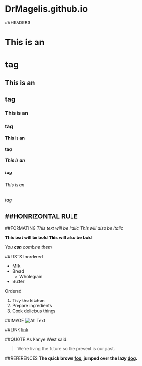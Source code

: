# DrMagelis.github.io
##HEADERS

# This is an <h1> tag
## This is an <h2> tag
### This is an <h3> tag
#### This is an <h4> tag
##### This is an <h5> tag
###### This is an <h6> tag

##HONRIZONTAL RULE
---


##FORMATING
*This text will be italic*
_This will also be italic_

**This text will be bold**
__This will also be bold__

_You **can** combine them_


##LISTS
Inordered
* Milk
* Bread
    * Wholegrain
* Butter

Ordered
1. Tidy the kitchen  
2. Prepare ingredients  
3. Cook delicious things

##IMAGE
![Alt Text](url)

##LINK
[link](http://example.com)

##QUOTE
As Kanye West said:

> We're living the future so
> the present is our past.

##REFERENCES
**The quick brown [fox][1], jumped over the lazy [dog][2].**

[1]: https://en.wikipedia.org/wiki/Fox "Wikipedia: Fox"
[2]: https://en.wikipedia.org/wiki/Dog "Wikipedia: Dog"
